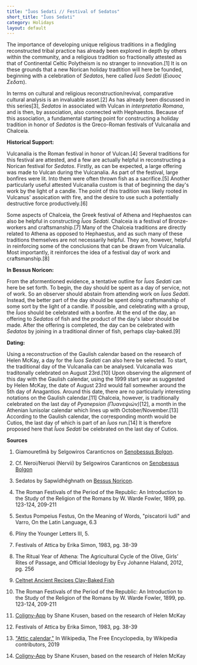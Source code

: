 ```yaml
---
title: "Îuos Sedati // Festival of Sedatos"
short_title: "Îuos Sedati"
category: Holidays
layout: default
---
```


The importance of developing unique religious traditions in a fledgling reconstructed tribal practice has already been explored in depth by others within the community, and a religious tradition so fractionally attested as that of Continental Celtic Polytheism is no stranger to innovation.\[1] It is on these grounds that a new Norican holiday tradtition will here be founded, beginning with a celebration of *Sedatos*, here called *Îuos Sedati* (*Ειουος Σεδατι*). 

In terms on cultural and religious reconstruction/revival, comparative cultural analysis is an invaluable asset.\[2] As has already been discussed in this series\[3], *Sedatos* in associated with Vulcan in *interpretatio Romana*, and is then, by association, also connected with Hephaestos. Because of this association, a fundamental starting point for constructing a holiday tradition in honor of *Sedatos* is the Greco-Roman festivals of Vulcanalia and Chalceia. 

**Historical Support:**

Vulcanalia is the Roman festival in honor of Vulcan.\[4] Several traditions for this festival are attested, and a few are actually helpful in reconstructing a Norican festival for *Sedatos*. Firstly, as can be expected, a large offering was made to Vulcan during the Vulcanalia. As part of the festival, large bonfires were lit. Into them were often thrown fish as a sacrifice.\[5] Another particularly useful attested Vulcanalia custom is that of beginning the day's work by the light of a candle. The point of this tradition was likely rooted in Vulcanus' assoication with fire, and the desire to use such a potentially destructive force productively.\[6] 

Some aspects of Chalceia, the Greek festival of Athena and Hephaestos can also be helpful in constructing *Îuos Sedati*. Chalceia is a festival of Bronze-workers and craftsmanship.\[7] Many of the Chalceia traditions are directly related to Athena as opposed to Hephaestus, and as such many of these traditions themselves are not necessarily helpful. They are, however, helpful in reinforcing some of the conclusions that can be drawn from Vulcanalia. Most importantly, it reinforces the idea of a festival day of work and craftsmanship.\[8]

**In Bessus Noricon:**

From the aformentioned evidence, a tentative outline for *Îuos Sedati* can here be set forth. To begin, the day should be spent as a day of service, not of work. So an observer should abstain from attending work on *Îuos Sedati*. Instead, the better part of the day should be spent doing craftsmanship of some sort by the light of a candle. If possible, and celebrating with a group, the *Îuos* should be celebrated with a bonfire. At the end of the day, an offering to *Sedatos* of fish and the product of the day's labor should be made. After the offering is completed, the day can be celebrated with *Sedatos* by joining in a traditional dinner of fish, perhaps clay-baked.\[9]

**Dating:**

Using a reconstruction of the Gaulish calendar based on the research of Helen McKay, a day for the *Îuos Sedati* can also here be selected. To start, the traditional day of the Vulcanalia can be analysed. Vulcanalia was traditonally celebrated on August 23rd.\[10] Upon observing the alignment of this day with the Gaulish calendar, using the 1999 start year as suggested by Helen McKay, the date of August 23rd would fall somewher around the 5th day of Anagantios. Around this date, there are no particularly interesting notations on the Gaulish calendar.\[11] Chalceia, however, is traditionally celebrated on the last day of *Pyanepsion (Πυανεψιών)*\[12], a month in the Athenian lunisolar calendar which lines up with October/November.\[13] According to the Gaulish calendar, the corresponding month would be Cutios, the last day of which is part of an *Îuos* run.\[14] It is therefore proposed here that *Îuos Sedati* be celebrated on the last day of Cutios.

**Sources**

1. Giamouretîmâ by Selgowiros Caranticnos on [Senobessus Bolgon](https://senobessusbolgon.wordpress.com/giamouretima-winter-releasing/).

2. Cf. Neroi/Neruoi (Nervii) by Selgowiros Caranticnos on [Senobessus Bolgon](https://senobessusbolgon.wordpress.com/neroi-neruoi-nervii/)

3. Sedatos by Sapwîdhêghnath on [Bessus Noricon](https://www.bescothnorichach.com/).

4. The Roman Festivals of the Period of the Republic: An Introduction to the Study of the Religion of the Romans by W. Warde Fowler, 1899, pp. 123-124, 209-211

5. Sextus Pompeius Festus, On the Meaning of Words, "piscatorii ludi" and Varro, On the Latin Language, 6.3

6. Pliny the Younger Letters III, 5.

7. Festivals of Attica by Erika Simon, 1983, pg. 38-39

8. The Ritual Year of Athena: The Agricultural Cycle of the Olive, Girls’ Rites of Passage, and Official Ideology by Evy Johanne Haland, 2012, pg. 256

9. [Celtnet Ancient Recipes Clay-Baked Fish](https://web.archive.org/web/20130426035314/http://www.celtnet.org.uk/recipes/ancient/fetch-recipe.php?rid=ancient-clay-baked-fish)

10. The Roman Festivals of the Period of the Republic: An Introduction to the Study of the Religion of the Romans by W. Warde Fowler, 1899, pp. 123-124, 209-211

11. [Coligny-App](https://www.coligny-app.com/) by Shane Krusen, based on the research of Helen McKay

12. Festivals of Attica by Erika Simon, 1983, pg. 38-39

13. ["Attic calendar,"](https://en.wikipedia.org/w/index.php?title=Attic_calendar&oldid=888405569) In Wikipedia, The Free Encyclopedia, by Wikipedia contributors, 2019

14. [Coligny-App](https://www.coligny-app.com/) by Shane Krusen, based on the research of Helen McKay
